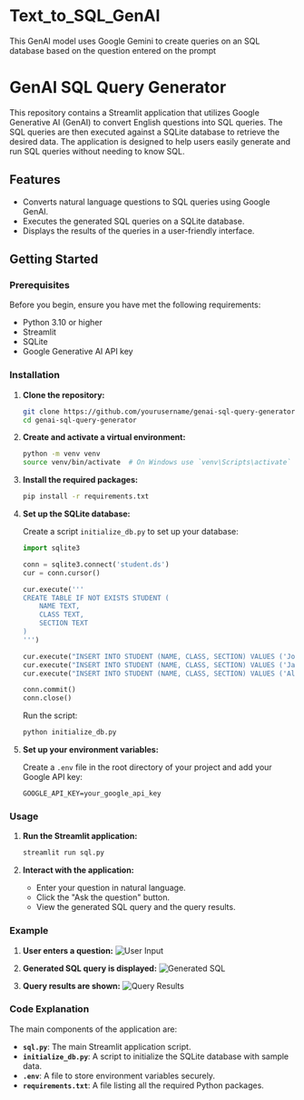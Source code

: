 # Text_to_SQL_GenAI
This GenAI model uses Google Gemini to create queries on an SQL database based on the question entered on the prompt

# GenAI SQL Query Generator

This repository contains a Streamlit application that utilizes Google Generative AI (GenAI) to convert English questions into SQL queries. The SQL queries are then executed against a SQLite database to retrieve the desired data. The application is designed to help users easily generate and run SQL queries without needing to know SQL.

## Features

- Converts natural language questions to SQL queries using Google GenAI.
- Executes the generated SQL queries on a SQLite database.
- Displays the results of the queries in a user-friendly interface.

## Getting Started

### Prerequisites

Before you begin, ensure you have met the following requirements:

- Python 3.10 or higher
- Streamlit
- SQLite
- Google Generative AI API key

### Installation

1. **Clone the repository:**
    ```sh
    git clone https://github.com/yourusername/genai-sql-query-generator.git
    cd genai-sql-query-generator
    ```

2. **Create and activate a virtual environment:**
    ```sh
    python -m venv venv
    source venv/bin/activate  # On Windows use `venv\Scripts\activate`
    ```

3. **Install the required packages:**
    ```sh
    pip install -r requirements.txt
    ```

4. **Set up the SQLite database:**

    Create a script `initialize_db.py` to set up your database:
    ```python
    import sqlite3

    conn = sqlite3.connect('student.ds')
    cur = conn.cursor()

    cur.execute('''
    CREATE TABLE IF NOT EXISTS STUDENT (
        NAME TEXT,
        CLASS TEXT,
        SECTION TEXT
    )
    ''')

    cur.execute("INSERT INTO STUDENT (NAME, CLASS, SECTION) VALUES ('John Doe', 'Data Science', 'A')")
    cur.execute("INSERT INTO STUDENT (NAME, CLASS, SECTION) VALUES ('Jane Smith', 'Data Science', 'B')")
    cur.execute("INSERT INTO STUDENT (NAME, CLASS, SECTION) VALUES ('Alice Johnson', 'Machine Learning', 'A')")

    conn.commit()
    conn.close()
    ```

    Run the script:
    ```sh
    python initialize_db.py
    ```

5. **Set up your environment variables:**

    Create a `.env` file in the root directory of your project and add your Google API key:
    ```env
    GOOGLE_API_KEY=your_google_api_key
    ```

### Usage

1. **Run the Streamlit application:**
    ```sh
    streamlit run sql.py
    ```

2. **Interact with the application:**

    - Enter your question in natural language.
    - Click the "Ask the question" button.
    - View the generated SQL query and the query results.

### Example

1. **User enters a question:**
    ![User Input](path/to/user_input_image.png)

2. **Generated SQL query is displayed:**
    ![Generated SQL](path/to/generated_sql_image.png)

3. **Query results are shown:**
    ![Query Results](path/to/query_results_image.png)

### Code Explanation

The main components of the application are:

- **`sql.py`**: The main Streamlit application script.
- **`initialize_db.py`**: A script to initialize the SQLite database with sample data.
- **`.env`**: A file to store environment variables securely.
- **`requirements.txt`**: A file listing all the required Python packages.

